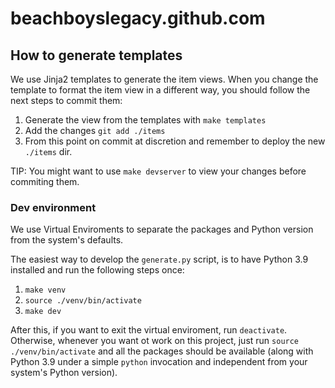 # beachboyslegacy.github.com

## How to generate templates

We use Jinja2 templates to generate the item views. When you change the template to format the item view in a different way, you should follow the next steps to commit them:

1. Generate the view from the templates with `make templates`
2. Add the changes `git add ./items`
3. From this point on commit at discretion and remember to deploy the new `./items` dir.

TIP: You might want to use `make devserver` to view your changes before commiting them.

### Dev environment

We use Virtual Enviroments to separate the packages and Python version from the system's defaults.

The easiest way to develop the `generate.py` script, is to have Python 3.9 installed and run the following steps once:

1. `make venv`
2. `source ./venv/bin/activate`
3. `make dev`

After this, if you want to exit the virtual enviroment, run `deactivate`. Otherwise, whenever you want ot work on this project, just run `source ./venv/bin/activate` and all the packages should be available (along with Python 3.9 under a simple `python` invocation and independent from your system's Python version).
